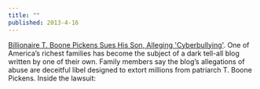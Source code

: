 ```yaml
---
title: ""
published: 2013-4-16
---
```




<a href="http://www.forbes.com/sites/calebmelby/2013/04/16/billionaire-t-boone-pickens-sues-his-son-alleging-cyberbullying/" target="_blank">Billionaire T. Boone Pickens Sues His Son, Alleging 'Cyberbullying'</a>. One of America’s richest families has become the subject of a dark tell-all blog written by one of their own. Family members say the blog’s allegations of abuse are deceitful libel designed to extort millions from patriarch T. Boone Pickens. Inside the lawsuit:


